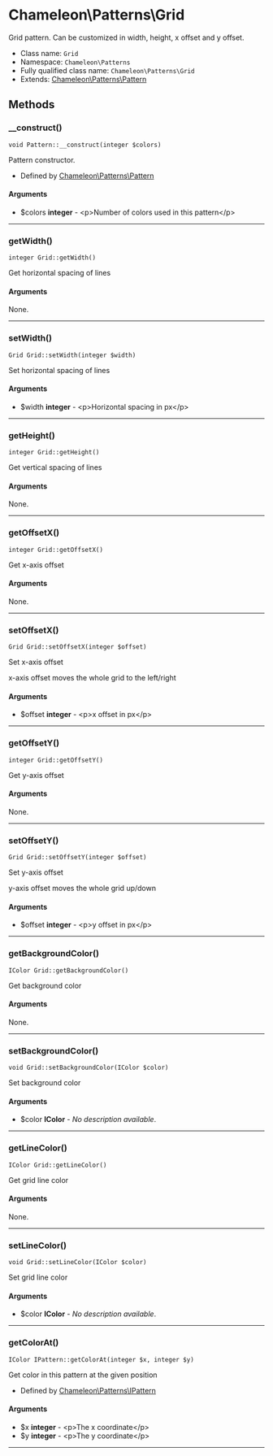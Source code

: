 # Chameleon\Patterns\Grid
Grid pattern. Can be customized in width, height, x offset and y offset.

* Class name: `Grid`
* Namespace: `Chameleon\Patterns`
* Fully qualified class name: `Chameleon\Patterns\Grid`
* Extends: [Chameleon\Patterns\Pattern](Patterns/Pattern)

## Methods
### __construct()
    void Pattern::__construct(integer $colors)

Pattern constructor.


* Defined by [Chameleon\Patterns\Pattern](Patterns/Pattern)
#### Arguments
* $colors **integer** - &lt;p&gt;Number of colors used in this pattern&lt;/p&gt;

---
### getWidth()
    integer Grid::getWidth()

Get horizontal spacing of lines


#### Arguments
None.

---
### setWidth()
    Grid Grid::setWidth(integer $width)

Set horizontal spacing of lines


#### Arguments
* $width **integer** - &lt;p&gt;Horizontal spacing in px&lt;/p&gt;

---
### getHeight()
    integer Grid::getHeight()

Get vertical spacing of lines


#### Arguments
None.

---
### getOffsetX()
    integer Grid::getOffsetX()

Get x-axis offset


#### Arguments
None.

---
### setOffsetX()
    Grid Grid::setOffsetX(integer $offset)

Set x-axis offset

x-axis offset moves the whole grid to the left/right
#### Arguments
* $offset **integer** - &lt;p&gt;x offset in px&lt;/p&gt;

---
### getOffsetY()
    integer Grid::getOffsetY()

Get y-axis offset


#### Arguments
None.

---
### setOffsetY()
    Grid Grid::setOffsetY(integer $offset)

Set y-axis offset

y-axis offset moves the whole grid up/down
#### Arguments
* $offset **integer** - &lt;p&gt;y offset in px&lt;/p&gt;

---
### getBackgroundColor()
    IColor Grid::getBackgroundColor()

Get background color


#### Arguments
None.

---
### setBackgroundColor()
    void Grid::setBackgroundColor(IColor $color)

Set background color


#### Arguments
* $color **IColor** - *No description available*.

---
### getLineColor()
    IColor Grid::getLineColor()

Get grid line color


#### Arguments
None.

---
### setLineColor()
    void Grid::setLineColor(IColor $color)

Set grid line color


#### Arguments
* $color **IColor** - *No description available*.

---
### getColorAt()
    IColor IPattern::getColorAt(integer $x, integer $y)

Get color in this pattern at the given position


* Defined by [Chameleon\Patterns\IPattern](Patterns/IPattern)
#### Arguments
* $x **integer** - &lt;p&gt;The x coordinate&lt;/p&gt;
* $y **integer** - &lt;p&gt;The y coordinate&lt;/p&gt;

---

